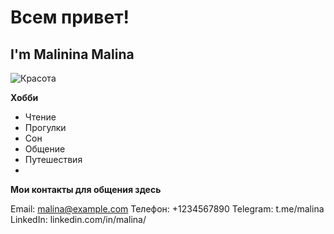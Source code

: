 # Всем привет!
## I'm Malinina Malina

![Красота](C:\Users\vesha\Downloads)

__Хобби__
- Чтение
- Прогулки
- Сон
- Общение
- Путешествия
-
**Мои контакты для общения здесь**

Email: malina@example.com
Телефон: +1234567890
Telegram: t.me/malina
LinkedIn: linkedin.com/in/malina/

